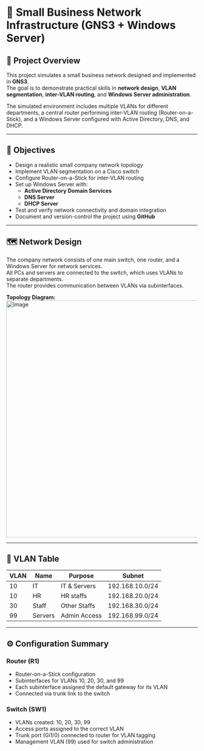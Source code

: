 # 🏢 Small Business Network Infrastructure (GNS3 + Windows Server)

## 📘 Project Overview
This project simulates a small business network designed and implemented in **GNS3**.  
The goal is to demonstrate practical skills in **network design**, **VLAN segmentation**, **inter-VLAN routing**, and **Windows Server administration**.

The simulated environment includes multiple VLANs for different departments, a central router performing inter-VLAN routing (Router-on-a-Stick), and a Windows Server configured with Active Directory, DNS, and DHCP.

---

## 🎯 Objectives
- Design a realistic small company network topology
- Implement VLAN segmentation on a Cisco switch
- Configure Router-on-a-Stick for inter-VLAN routing
- Set up Windows Server with:
  - **Active Directory Domain Services**
  - **DNS Server**
  - **DHCP Server**
- Test and verify network connectivity and domain integration
- Document and version-control the project using **GitHub**

---

## 🗺️ Network Design
The company network consists of one main switch, one router, and a Windows Server for network services.  
All PCs and servers are connected to the switch, which uses VLANs to separate departments.  
The router provides communication between VLANs via subinterfaces.

**Topology Diagram:**  
<img width="1020" height="625" alt="image" src="https://github.com/user-attachments/assets/a781dca9-7f42-47db-bd56-1d390be4d6fe" />


---

## 🧩 VLAN Table

| VLAN | Name        | Purpose         | Subnet              |
|------|--------------|-----------------|---------------------|
| 10   | IT           | IT & Servers    | 192.168.10.0/24     |
| 10   | HR           | HR staffs       | 192.168.20.0/24     |
| 30   | Staff        | Other Staffs    | 192.168.30.0/24     |
| 99   | Servers      | Admin Access    | 192.168.99.0/24     |

---

## ⚙️ Configuration Summary

### **Router (R1)**
- Router-on-a-Stick configuration  
- Subinterfaces for VLANs 10, 20, 30, and 99  
- Each subinterface assigned the default gateway for its VLAN  
- Connected via trunk link to the switch

### **Switch (SW1)**
- VLANs created: 10, 20, 30, 99  
- Access ports assigned to the correct VLAN  
- Trunk port (Gi1/0) connected to router for VLAN tagging  
- Management VLAN (99) used for switch administration  

